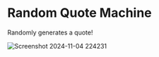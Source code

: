 # Random Quote Machine

Randomly generates a quote! 


![Screenshot 2024-11-04 224231](https://github.com/user-attachments/assets/c5ed99ca-1725-449c-a111-ad558864e2f0)
